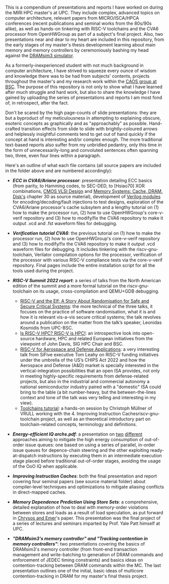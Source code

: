 This is a compendium of presentations and reports I have worked on during the MIRI HPC master's at UPC. They include complex, advanced topics on computer architecture, relevant papers from MICRO/ISCA/HPCA conferences (recent publications and seminal works from the 80s/90s alike), as well as hands-on tinkering with RISC-V toolchains and the CVA6 processor from OpenHWGroup as part of a subject's final project. Also, two presentations near and dear to my heart are included in this repository, from the early stages of my master's thesis development learning about main memory and memory controllers by ceremoniously bashing my head against the [DRAMsim3 simulator](https://github.com/umd-memsys/DRAMsim3).

As a formerly-inexperienced student with not much background in computer architecture, I have strived to squeeze every ounce of wisdom and knowledge there was to be had from subjects' contents, projects throughout the master's and my research work within the [CAOS group at BSC](https://www.bsc.es/discover-bsc/organisation/scientific-structure/computer-architecture-operating-systems-caos). The purpose of this repository is not only to show what I have learned after much struggle and hard work, but also to share the knowledge I have gained by uploading the series of presentations and reports I am most fond of, in retrospect, after the fact.

Don't be scared by the high page-counts of slide presentations: they are but a byproduct of my meticulousness in attempting to explaining obscure, esoteric concepts as graphically and as "approachably" as possible. Hand-crafted transition effects from slide to slide with brightly-coloured arrows and helplessly insightful comments tend to get out of hand quickly if the concept at hand is interesting and/or complex enough. The more traditional text-based reports also suffer from my unbridled pedantry, only this time in the form of unnecessarily-long and convoluted sentences often spanning two, three, even four lines within a paragraph.

Here's an outline of what each file contains (all source papers are included in the folder above and are numbered accordingly):

  - **_ECC in CVA6/Ariane processor_**: presentation detailing ECC basics (from parity, to Hamming codes, to SEC-DED, to [Hsiao70] XOR combinations, [CMOS VLSI Design](http://pages.hmc.edu/harris/cmosvlsi/4e/index.html) and [Memory Systems: Cache, DRAM, Disk's](https://shop.elsevier.com/books/memory-systems/jacob/978-0-12-379751-3) chapter 30 as source material), development of [Verilog modules](https://github.com/sergioge99/ECC-Verilog-Modules-for-Caches) for encoding/decoding/fault injections to test designs, exploration of the CVA6/Ariane processor's cache subsytem and a lengthy tutorial on (1) how to make the processor run, (2) how to use OpenHWGroup's core-v-verif repository and (3) how to modify/fix the CVA6 repository to make it output .vcd and .fst waveform files for debugging.
  
  - **_Verification tutorial CVA6_**: the previous tutorial on (1) how to make the processor run, (2) how to use OpenHWGroup's core-v-verif repository and (3) how to modify/fix the CVA6 repository to make it output .vcd waveform files for debugging. It includes tinkering with the riscv-gnu-toolchain, Verilator compilation options for the processor, verification of the processor with various RISC-V compliance tests via the core-v-verif repository. Final pages include the entire installation script for all the tools used during the project.

  - **_RISC-V Summit 2022 report_**: a series of talks from the North American edition of the summit and a more formal tutorial on the riscv-gnu-toolchain on its usage, cross-compilation and QEMU+GDB debugging.

    - [RISC-V and the Elf: A Story About Randomisation for Safe and Secure Critical Systems](https://www.youtube.com/watch?v=To_wmz8xIVU&list=PL85jopFZCnbPPRyjl_qMQ50DPq_iQKhFg&index=94): the more technical of the three talks, it focuses on the practice of software randomisation, what it is and how it is relevant vis-a-vis secure critical systems; the talk revolves around a publication on the matter from the talk’s speaker, Leonidas Kosmidis from UPC-BSC.
    - [Is RISC-V HPC? RISC-V is HPC!](https://www.youtube.com/watch?v=HYSvMBWy3cM&list=PL85jopFZCnbPPRyjl_qMQ50DPq_iQKhFg&index=13&t=7s): an introspective look into open-source hardware, HPC and related European initiatives from the viewpoint of John Davis, SIG HPC Chair and BSC.
    - [RISC-V for Aerospace and Defense Applications](https://www.youtube.com/watch?v=GrTjDgSpSmY&list=PL85jopFZCnbPPRyjl_qMQ50DPq_iQKhFg&index=55): a very interesting talk from SiFive executive Tom Leahy on RISC-V funding initiatives under the umbrella of the US’s CHIPS Act 2022 and how the Aerospace and Defense (A&D) market is specially interested in the vertical-integration possibilities that an open ISA provides, not only in meeting highly-specific requirements from defense-related projects, but also in the industrial and commercial autonomy a national semiconductor industry paired with a "domestic" ISA could bring to the table (a bit number-heavy, but the between-the-lines context and tone of the talk was very telling and interesting in my view).
    - [Toolchains tutorial](https://www.youtube.com/watch?v=mBNX843U2qE&list=PL85jopFZCnbPPRyjl_qMQ50DPq_iQKhFg&index=68): a hands-on session by Christoph Müllner of VRULL working with the 4. Improving Instruction Cachesriscv-gnu-toolchain project, as well as an theoretical introductory part on toolchain-related concepts, terminology and definitions.

  - **_Energy-efficient IQ archs.pdf_**: a presentation on [two](https://ieeexplore.ieee.org/document/9923800) [different](https://ieeexplore.ieee.org/document/7011406) approaches aiming to mitigate the high energy consumption of out-of-order issue queues: one based on using a series of parallel, in-order issue queues for depence-chain steering and the other exploiting ready-at-dispatch instructions by executing them in an intermediate execution stage placed before traditional out-of-order stages, avoiding the usage of the OoO IQ when applicable.

  - **_Improving Instruction Caches_**: both the final presentation and report covering four seminal papers (see source material folder) about compiler-level techniques and optimizations to mitigate aliasing conflicts in direct-mapped caches.

  - **_Memory Dependence Prediction Using Store Sets_**: a comprehensive, detailed explanation of how to deal with memory-order violations between stores and loads as a result of load speculation, as put forward in [Chrysos and Emer](https://ieeexplore.ieee.org/document/694770)'s paper. This presentation was the final project of a series of lectures and seminars imparted by Prof. Yale Patt himself at UPC.

  - **_"DRAMsim3's memory controller" and "Tracking contention in memory controllers"_**: two presentations covering the basics of DRAMsim3's memory controller (from front-end transaction management and write-batching to generation of DRAM commands and enforcement of JEDEC timing constraints) and basics ideas on contention-tracking between DRAM commands within the MC. The last presentation outlines one of the initial, basic ideas of multicore contention-tracking in DRAM for my master's final thesis project.
